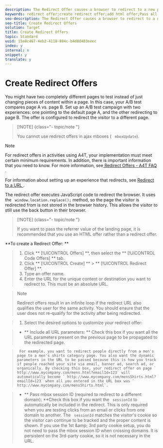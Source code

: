 ```yaml
---
description: The Redirect Offer causes a browser to redirect to a new page.
keywords: redirect offer;create redirect offer;add html offer;Pass all URL parameters in redirect;Pass mboxSessionId in redirect (only needed when the redirect is going to a different domain)
seo-description: The Redirect Offer causes a browser to redirect to a new page.
seo-title: Create Redirect Offers
solution: Target
title: Create Redirect Offers
topic: Standard
uuid: 15a8c467-4eb2-4118-884c-b4d0d403eeec
index: y
internal: n
snippet: y
translate: y
---
```


# Create Redirect Offers

You might have two completely different pages to test instead of just changing pieces of content within a page. In this case, your A/B test compares page A vs. page B. Set up an A/B test campaign with two experiences: one pointing to the default page A, and the other redirecting to page B. The offer is configured to redirect the visitor to a different page. 


>[!NOTE] {class="- topic/note "}
>
>You cannot use redirect offers in ajax mboxes ( ` mboxUpdate`). 




>[!NOTE]
>
>For redirect offers in activities using A4T, your implementation must meet certain minimum requirements. In addition, there is important information that you need to know. For more information, see[ Redirect Offers - A4T FAQ ](../c_integrating_target_with_mac/a4t/r_a4t-faq/c_a4t-faq-redirect-offers.md#concept_21BF213F10E1414A9DCD4A98AF207905). 



For information about setting up an experience that redirects, see [ Redirect to a URL ](../c_experiences/t_redirect_offer.md#task_9578678D42784F5EB9638F8AC8C911FA). 

The redirect offer executes JavaScript code to redirect the browser. It uses the ` window.location.replace();` method, so the page the visitor is redirected from is not stored in the browser history. This allows the visitor to still use the back button in their browser. 


>[!NOTE] {class="- topic/note "}
>
>If you want to pass the referrer value of the landing page, it is recommended that you use an HTML offer rather than a redirect offer.



**To create a Redirect Offer: ** 

>1. Click ** [!UICONTROL  Offers] **, then select the ** [!UICONTROL  Code Offers] ** tab.
>1. Click ** [!UICONTROL  Create] ** > ** [!UICONTROL  Redirect Offer] **.
>1. Type an offer name.
>1. Enter the URL for the unique content or destination you want to redirect to. This must be an absolute URL.

>   >[!NOTE]
>   >
>   >Redirect offers result in an infinite loop if the redirect URL also qualifies the user for the same activity. You should ensure that the user does not re-qualify for the activity after being redirected.

>
>1. Select the desired options to customize your redirect offer:

>    
>    * ** Include all URL parameters: ** Check this box if you want all the URL parameters present on the previous page to be propagated to the redirected page. 

>      For example, you want to redirect people directly from a men's page to a men's shirts category page. You also want the dynamic parameters in the URL to be passed because this is how you track if people reached your site via email, banner ad, search ad, or organically. By checking this box, your redirect offer on page ` http://www.mycompany.com/mens.html?emailId=123` will automatically become ` http://www.mycompany.com/mensShirts.html?emailId=123` when all you entered in the URL box was ` http://www.mycompany.com/mensShirts.html`. 

>    * ** Pass mbox session ID (required to redirect to a different domain): **Check this box if you want the ` sessionId` to automatically be included in the redirect. This is only required when you are testing clicks from an email or clicks from one domain to another. The ` sessionId` matches the visitor's cookie so the visitor can continue to be tracked and the proper content is shown. If you use the 1st &amp;amp; 3rd party cookie setup, you do not need to pass the mbox session ID when crossing domains. It is persistent on the 3rd-party cookie, so it is not necessary in the URL. 


